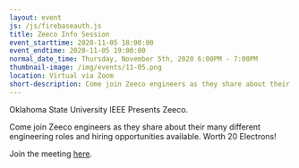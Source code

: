 ```yaml
---
layout: event
js: /js/firebaseauth.js
title: Zeeco Info Session
event_starttime: 2020-11-05 18:00:00
event_endtime: 2020-11-05 19:00:00
normal_date_time: Thursday, November 5th, 2020 6:00PM - 7:00PM
thumbnail-image: /img/events/11-05.png
location: Virtual via Zoom
short-description: Come join Zeeco engineers as they share about their many different engineering roles and hiring opportunities available. Worth 20 Electrons!
---
```


Oklahoma State University IEEE Presents Zeeco.

Come join Zeeco engineers as they share about their many different engineering roles and hiring opportunities available. Worth 20 Electrons!

Join the meeting [here](https://zoom.okstateieee.org).
